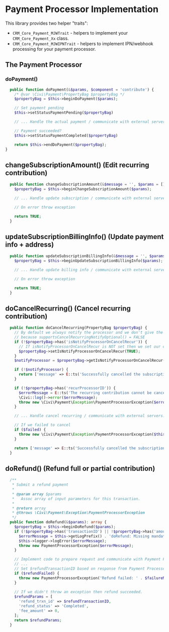 # Payment Processor Implementation

This library provides two helper "traits":
- `CRM_Core_Payment_MJWTrait` - helpers to implement your `CRM_Core_Payment_Xx` class.
- `CRM_Core_Payment_MJWIPNTrait` - helpers to implement IPN/webhook processing for your payment processor.

## The Payment Processor

### doPayment()

```php
  public function doPayment(&$params, $component = 'contribute') {
    /* @var \Civi\Payment\PropertyBag $propertyBag */
    $propertyBag = $this->beginDoPayment($params);

    // Set payment pending
    $this->setStatusPaymentPending($propertyBag)

    // ... Handle the actual payment / communicate with external servers etc.

    // Payment succeeded?
    $this->setStatusPaymentCompleted($propertyBag)

    return $this->endDoPayment($propertyBag);
}
```

## changeSubscriptionAmount() (Edit recurring contribution)

```php
  public function changeSubscriptionAmount(&$message = '', $params = []) {
    $propertyBag = $this->beginChangeSubscriptionAmount($params);

    // ... Handle update subscription / communicate with external servers.

    // On error throw exception

    return TRUE;
  }
```

## updateSubscriptionBillingInfo() (Update payment info + address)

```php
  public function updateSubscriptionBillingInfo(&$message = '', $params = []) {
    $propertyBag = $this->beginUpdateSubscriptionBillingInfo($params);

    // ... Handle update billing info / communicate with external servers.

    // On error throw exception

    return TRUE;
  }
```

## doCancelRecurring() (Cancel recurring contribution)

```php
  public function doCancelRecurring(PropertyBag $propertyBag) {
    // By default we always notify the processor and we don't give the user the option
    // because supportsCancelRecurringNotifyOptional() = FALSE
    if (!$propertyBag->has('isNotifyProcessorOnCancelRecur')) {
      // If isNotifyProcessorOnCancelRecur is NOT set then we set our default
      $propertyBag->setIsNotifyProcessorOnCancelRecur(TRUE);
    }
    $notifyProcessor = $propertyBag->getIsNotifyProcessorOnCancelRecur();

    if (!$notifyProcessor) {
      return ['message' => E::ts('Successfully cancelled the subscription in CiviCRM ONLY.')];
    }

    if (!$propertyBag->has('recurProcessorID')) {
      $errorMessage = E::ts('The recurring contribution cannot be cancelled (No reference (contribution_recur.processor_id) found).');
      \Civi::log()->error($errorMessage);
      throw new \Civi\Payment\Exception\PaymentProcessorException($errorMessage);
    }

    // ... Handle cancel recurring / communicate with external servers.

    // If we failed to cancel
    if ($failed) {
      throw new \Civi\Payment\Exception\PaymentProcessorException($this->handleError(NULL, 'Failed to cancel'));
    }

    return ['message' => E::ts('Successfully cancelled the subscription at XYZ.net.')];
  }
```

## doRefund() (Refund full or partial contribution)

```php
  /**
   * Submit a refund payment
   *
   * @param array $params
   *   Assoc array of input parameters for this transaction.
   *
   * @return array
   * @throws \Civi\Payment\Exception\PaymentProcessorException
   */
  public function doRefund(&$params): array {
    $propertyBag = $this->beginDoRefund($params);
    if (!$propertyBag->has('transactionID') || !$propertyBag->has('amount')) {
      $errorMessage = $this->getLogPrefix() . 'doRefund: Missing mandatory parameters: transactionID, amount';
      $this->logger->logError($errorMessage);
      throw new PaymentProcessorException($errorMessage);
    }

    // Implement code to prepare request and communicate with Payment Processor
    // ...
    // Set $refundTransactionID based on response from Payment Processor
    if ($refundFailed) {
      throw new PaymentProcessorException('Refund failed: ' . $failureMessage);
    }
    
    // If we didn't throw an exception then refund succeeded.
    $refundParams = [
      'refund_trxn_id' => $refundTransactionID,
      'refund_status' => 'Completed',
      'fee_amount' => 0,
    ];
    return $refundParams;
  }
```
